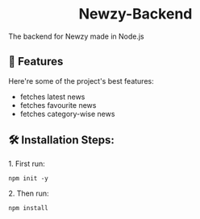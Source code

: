 <h1 align="center" id="title">Newzy-Backend</h1>

<p id="description">The backend for Newzy made in Node.js</p>

  
  
<h2>🧐 Features</h2>

Here're some of the project's best features:

*   fetches latest news
*   fetches favourite news
*   fetches category-wise news

<h2>🛠️ Installation Steps:</h2>

<p>1. First run:</p>

```
npm init -y
```

<p>2. Then run:</p>

```
npm install
```
